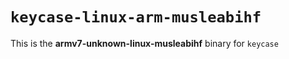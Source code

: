 # `keycase-linux-arm-musleabihf`

This is the **armv7-unknown-linux-musleabihf** binary for `keycase`
